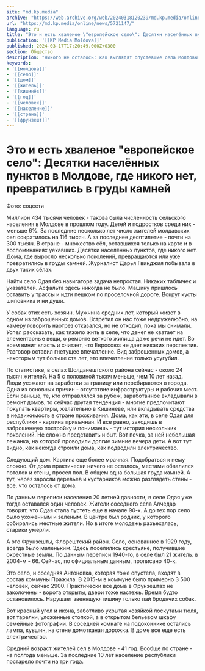 ```yaml
---
site: "md.kp.media"
archive: "https://web.archive.org/web/20240318120239/md.kp.media/online/news/5721147/"
url: "https://md.kp.media/online/news/5721147/"
language: ru
title: "Это и есть хваленое \"европейское село\": Десятки населённых пунктов в Молдове, где никого нет, превратились в груды камней"
publication: '[[KP Media Moldova]]'
published: 2024-03-17T17:20:49.000Z+0300
section: Общество
description: "Никого не осталось: как выглядят опустевшие села Молдовы - репортаж опубликовало гостелевидение страны"
keywords:
- '[[молдова]]'
- '[[село]]'
- '[[дом]]'
- '[[житель]]'
- '[[кишинёв]]'
- '[[год]]'
- '[[человек]]'
- '[[население]]'
- '[[страна]]'
- '[[фрунзешт]]'
---
```


# Это и есть хваленое "европейское село": Десятки населённых пунктов в Молдове, где никого нет, превратились в груды камней

Фото: соцсети

Миллион 434 тысячи человек - такова была численность сельского населения в Молдове в прошлом году. Детей и подростков среди них - меньше 6%. За последние несколько лет число жителей молдавских сел сократилось на 116 тысяч. А за последнее десятилетие - почти на 300 тысяч. В стране - множество сёл, оставшихся только на карте и в воспоминаниях уехавших. Десятки населённых пунктов, где никого нет. Дома, где выросло несколько поколений, превращаются или уже превратились в груды камней. Журналист Дарья Гвинджия побывала в двух таких сёлах.

Найти село Одая без навигатора задача непростая. Никаких табличек и указателей. Асфальта здесь никогда не было. Машину пришлось оставить у трассы и идти пешком по проселочной дороге. Вокруг кусты шиповника и ни души.

У собак этих есть хозяин. Мужчина средних лет, который живет в одном из заброшенных домов. Встретил он нас тоже недружелюбно, на камеру говорить наотрез отказался, но не отходил, пока мы снимали. Успел рассказать, как тяжело жить в селе, что денег не хватает на элементарные вещи, о ремонте ветхого жилища даже речи не идет. Во всем винит власть и считает, что Евросоюз не дает никаких перспектив. Разговор оставил гнетущее впечатление. Вид заброшенных домов, а некоторым тут больше ста лет, это впечатление только усугубил.

По статистике, в селах Шолданештского района сейчас - около 24 тысяч жителей. На 5 с половиной тысяч меньше, чем 10 лет назад. Люди уезжают на заработки за границу или перебираются в города. Одна из основных причин - отсутствие инфраструктуры и рабочих мест. Если раньше, те, кто отправлялся за рубеж, заработанное вкладывали в ремонт домов, то сейчас другая тенденция - многие предпочитают покупать квартиры, желательно в Кишиневе, или вкладывать средства в недвижимость в стране проживания. Дома, как эти, в селе Одая для республики - картина привычная. И все равно, заходишь в заброшенную постройку и понимаешь - тут история нескольких поколений. Не сложно представить и быт. Вот печка, за ней небольшая лежанка, на которой проводили долгие зимние вечера дети. А вот тут видно, как некогда строили дома, как подводили электричество.

Следующий дом. Картина еще более мрачная. Подобраться к нему сложно. От дома практически ничего не осталось, местами обвалился потолок и стены, просел пол. В общем одна большая груда камней. А тут, через заросли деревьев и кустарников можно разглядеть стены - все, что осталось от дома.

По данным переписи населения 20 летней давности, в селе Одая уже тогда оставался один человек. Жители соседнего села Алчедар говорят, что Одая стала пустеть еще в начале 90-х. А до тех пор село было ухоженным и зеленым. В центре был родник, у которого собирались местные жители. Но в итоге молодежь разъехалась, старики умерли.

А это Фрунзешты, Флорештский район. Село, основанное в 1929 году, всегда было маленьким. Здесь поселились крестьяне, получившие окрестные земли. По данным переписи 1940-го, в селе был 21 житель. в 2004-м - 66. Сейчас, по официальным данным, прописано 40-к.

Это село, и соседняя Антоновка, которая тоже опустела, входят в состав коммуны Пражила. В 2015-м в коммуне было примерно 3 500 человек, сейчас 2900. Практически все дома в Фрунзештах не заколочены - ворота открыты, двери тоже настежь. Время будто остановилось. Нарушает звенящую тишину только лай бродячих собак.

Вот красный угол и икона, заботливо укрытая хозяйкой лоскутами тюля, вот тарелки, уложенные стопкой, а в открытом бельевом шкафу семейные фотографии. В соседней комнате на подоконнике остались лампа, кувшин, на стене домотканая дорожка. В доме все еще есть электричество.

Средний возраст жителей сел в Молдове - 41 год. Вообще по стране - на полгода меньше. За последние 10 лет население республики постарело почти на три года.